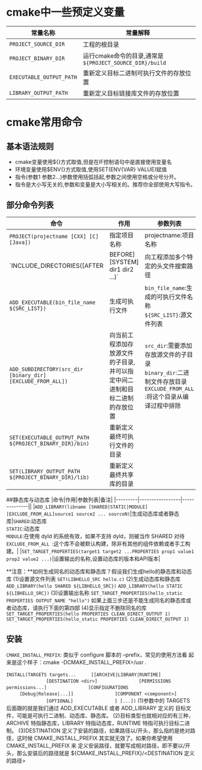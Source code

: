 # cmake中一些预定义变量
|常量名称|常量解释|
|-----|-------|
|`PROJECT_SOURCE_DIR`|工程的根目录|
|`PROJECT_BINARY_DIR`|运行cmake命令的目录,通常是`${PROJECT_SOURCE_DIR}/build`|
|`EXECUTABLE_OUTPUT_PATH`|重新定义目标二进制可执行文件的存放位置|
|`LIBRARY_OUTPUT_PATH `|重新定义目标链接库文件的存放位置|

# cmake常用命令
## 基本语法规则
* cmake变量使用${}方式取值,但是在IF控制语句中是直接使用变量名
* 环境变量使用$ENV{}方式取值,使用SET(ENV{VAR} VALUE)赋值
* 指令(参数1 参数2...)参数使用括弧括起,参数之间使用空格或分号分开。
* 指令是大小写无关的,参数和变量是大小写相关的。推荐你全部使用大写指令。

## 部分命令列表

|命令|作用|参数列表|
|---------|-----------------|--------------|
|`PROJECT(projectname [CXX] [C] [Java])`|指定项目名称|projectname:项目名称|
|`INCLUDE_DIRECTORIES([AFTER|BEFORE] [SYSTEM] dir1 dir2 ...)`|向工程添加多个特定的头文件搜索路径|AFTER:追加<br>BEFORE:置前;<br>路径之间用空格分割，如果路径中包含了空格，可以使用双引号将它括起来，默认的行为是追加到当前的头文件搜索路径的后面,通过 AFTER 或者 BEFORE 参数，也可以控制是追加还是置前。|
|`ADD_EXECUTABLE(bin_file_name ${SRC_LIST})`|生成可执行文件|`bin_file_name`:生成的可执行文件名称<br>`${SRC_LIST}`:源文件列表|
|`ADD_SUBDIRECTORY(src_dir [binary_dir] [EXCLUDE_FROM_ALL])`|向当前工程添加存放源文件的子目录,并可以指定中间二进制和目标二进制的存放位置|`src_dir`:需要添加存放源文件的子目录<br>`binary_dir`:二进制文件存放目录<br>`EXCLUDE_FROM_ALL `:将这个目录从编译过程中排除|
|`SET(EXECUTABLE_OUTPUT_PATH ${PROJECT_BINARY_DIR}/bin)`|重新定义最终可执行文件的目录|
|`SET(LIBRARY_OUTPUT_PATH ${PROJECT_BINARY_DIR}/lib)`|重新定义最终共享库的目录|

##静态库与动态库
|命令|作用|参数列表|备注|
|---------|-----------------|--------------||
|`ADD_LIBRARY(libname [SHARED|STATIC|MODULE][EXCLUDE_FROM_ALL]source1 source2 ... sourceN)`|生成动态库或者静态库|`SHARED`:动态库<br>`STATIC`:动态库<br>`MODULE`:在使用 dyld 的系统有效，如果不支持 dyld，则被当作 SHARED 对待<br>`EXCLUDE_FROM_ALL `:这个库不会被默认构建，除非有其他的组件依赖或者手工构建。|
|`SET_TARGET_PROPERTIES(target1 target2 ...PROPERTIES prop1 value1 prop2 value2 ...)`|设置输出的名称,设置动态库的版本和API版本|

**注意：**如何生成同名的动态库和静态库？假设我们生成hello的静态库和动态库
(1)设置源文件列表
`SET(LIBHELLO_SRC hello.c)`
(2)生成动态库和静态库
`ADD_LIBRARY(hello SHARED ${LIBHELLO_SRC})`
`ADD_LIBRARY(hello STATIC ${LIBHELLO_SRC})`
(3)设置输出名称
`SET_TARGET_PROPERTIES(hello_static PROPERTIES OUTPUT_NAME "hello")`
如果上面三步还是不能生成同名的静态库或者动态库，请执行下面的第四部
(4)显示指定不删除同名的库
`SET_TARGET_PROPERTIES(hello PROPERTIES CLEAN_DIRECT_OUTPUT 1)`
`SET_TARGET_PROPERTIES(hello_static PROPERTIES CLEAN_DIRECT_OUTPUT 1)`

## 安装

`CMAKE_INSTALL_PREFIX`: 类似于 configure 脚本的 –prefix，常见的使用方法看
起来是这个样子：cmake -DCMAKE_INSTALL_PREFIX=/usr .

`INSTALL(TARGETS targets...`
&nbsp;&nbsp;&nbsp;&nbsp;&nbsp;&nbsp;&nbsp;&nbsp;&nbsp;`[[ARCHIVE|LIBRARY|RUNTIME]`
&nbsp;&nbsp;&nbsp;&nbsp;&nbsp;&nbsp;&nbsp;&nbsp;&nbsp;&nbsp;&nbsp;&nbsp;&nbsp;&nbsp;&nbsp;&nbsp;&nbsp;&nbsp;&nbsp;&nbsp;&nbsp;&nbsp;&nbsp;&nbsp;&nbsp;&nbsp;&nbsp;`[DESTINATION <dir>]`
&nbsp;&nbsp;&nbsp;&nbsp;&nbsp;&nbsp;&nbsp;&nbsp;&nbsp;&nbsp;&nbsp;&nbsp;&nbsp;&nbsp;&nbsp;&nbsp;&nbsp;&nbsp;&nbsp;&nbsp;&nbsp;&nbsp;&nbsp;&nbsp;&nbsp;&nbsp;&nbsp;`[PERMISSIONS permissions...]`
&nbsp;&nbsp;&nbsp;&nbsp;&nbsp;&nbsp;&nbsp;&nbsp;&nbsp;&nbsp;&nbsp;&nbsp;&nbsp;&nbsp;&nbsp;&nbsp;&nbsp;&nbsp;&nbsp;&nbsp;&nbsp;&nbsp;&nbsp;&nbsp;&nbsp;&nbsp;&nbsp;`[CONFIGURATIONS`
&nbsp;&nbsp;&nbsp;&nbsp;&nbsp;&nbsp;&nbsp;&nbsp;&nbsp;`[Debug|Release|...]]`
&nbsp;&nbsp;&nbsp;&nbsp;&nbsp;&nbsp;&nbsp;&nbsp;&nbsp;&nbsp;&nbsp;&nbsp;&nbsp;&nbsp;&nbsp;&nbsp;&nbsp;&nbsp;&nbsp;&nbsp;&nbsp;&nbsp;&nbsp;&nbsp;&nbsp;&nbsp;&nbsp;`[COMPONENT <component>]`
&nbsp;&nbsp;&nbsp;&nbsp;&nbsp;&nbsp;&nbsp;&nbsp;&nbsp;&nbsp;&nbsp;&nbsp;&nbsp;&nbsp;&nbsp;&nbsp;&nbsp;&nbsp;&nbsp;&nbsp;&nbsp;&nbsp;&nbsp;&nbsp;&nbsp;&nbsp;&nbsp;`[OPTIONAL]`
&nbsp;&nbsp;&nbsp;&nbsp;&nbsp;&nbsp;&nbsp;&nbsp;&nbsp;&nbsp;&nbsp;&nbsp;&nbsp;&nbsp;&nbsp;&nbsp;&nbsp;&nbsp;&nbsp;&nbsp;&nbsp;&nbsp;&nbsp;&nbsp;&nbsp;&nbsp;&nbsp;`] [...])`
(1)参数中的 TARGETS 后面跟的就是我们通过 ADD_EXECUTABLE 或者 ADD_LIBRARY 定义的
目标文件，可能是可执行二进制、动态库、静态库。
(2)目标类型也就相对应的有三种，ARCHIVE 特指静态库，LIBRARY 特指动态库，RUNTIME
特指可执行目标二进制。
(3)DESTINATION 定义了安装的路径，如果路径以/开头，那么指的是绝对路径，这时候
CMAKE_INSTALL_PREFIX 其实就无效了。如果你希望使用 CMAKE_INSTALL_PREFIX 来
定义安装路径，就要写成相对路径，即不要以/开头，那么安装后的路径就是
${CMAKE_INSTALL_PREFIX}/<DESTINATION 定义的路径>











